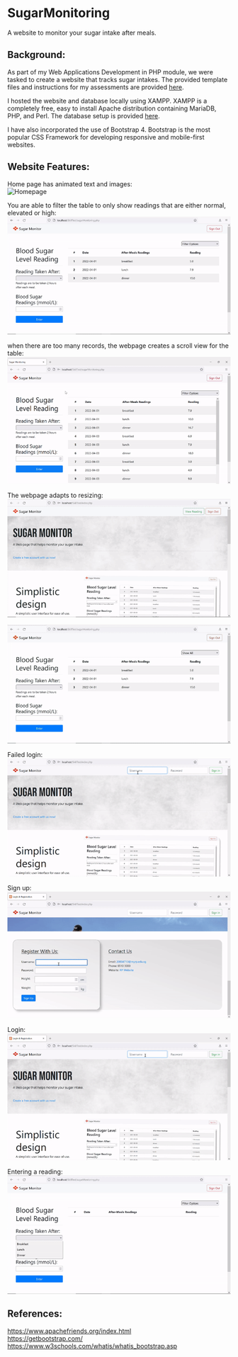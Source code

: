 # SugarMonitoring
A website to monitor your sugar intake after meals.

## Background:
As part of my Web Applications Development in PHP module, we were tasked to create a website that tracks sugar intakes. The provided template files and instructions for my assessments are provided [here](/C203_skill_test_material).  

I hosted the website and database locally using XAMPP. XAMPP is a completely free, easy to install Apache distribution containing MariaDB, PHP, and Perl. The database setup is provided [here](/C203_skill_test_material/C203_SkillTestSQL.sql).  

I have also incorporated the use of Bootstrap 4. Bootstrap is the most popular CSS Framework for developing responsive and mobile-first websites.

## Website Features:
Home page has animated text and images:  
![Homepage](/Images/PageAnimation.gif)

You are able to filter the table to only show readings that are either normal, elevated or high:  
![Filter](/Images/Filter.gif)

when there are too many records, the webpage creates a scroll view for the table:  
![Mini Scroll view](/Images/MiniScrollview.gif)

The webpage adapts to resizing:  
![Home page Resizing](/Images/MainResize.gif)

![Reading page Resizing](/Images/ReadingPageResize.gif)

Failed login:  
![Failed Login](/Images/FailedLogin.gif)

Sign up:  
![Signup](/Images/SignUp.gif)

Login:  
![Login](/Images/Login.gif)

Entering a reading:  
![Enter Reading](Images/EnterReading.gif)

## References:
https://www.apachefriends.org/index.html  
https://getbootstrap.com/  
https://www.w3schools.com/whatis/whatis_bootstrap.asp  

